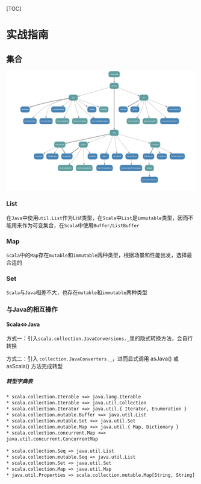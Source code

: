 [TOC]

# 实战指南

## 集合

![collections.mutable](./assets/collections.mutable.png)

### List

在`Java`中使用`util.List`作为List类型，在`Scala`中`List`是`immutable`类型，因而不能用来作为可变集合，在`Scala`中使用`Buffer/ListBuffer`

### Map

`Scala`中的`Map`存在`mutable`和`immutable`两种类型，根据场景和性能出发，选择最合适的

### Set

`Scala`与`Java`相差不大，也存在`mutable`和`immutable`两种类型

### 与Java的相互操作

#### Scala<=>Java

方式一：引入`scala.collection.JavaConversions._`里的隐式转换方法，会自行转换

方式二：引入 `collection.JavaConverters._`，进而显式调用 asJava() 或 asScala() 方法完成转型

##### 转型字典表

```
* scala.collection.Iterable <=> java.lang.Iterable
* scala.collection.Iterable <=> java.util.Collection
* scala.collection.Iterator <=> java.util.{ Iterator, Enumeration }
* scala.collection.mutable.Buffer <=> java.util.List
* scala.collection.mutable.Set <=> java.util.Set
* scala.collection.mutable.Map <=> java.util.{ Map, Dictionary }
* scala.collection.concurrent.Map <=> java.util.concurrent.ConcurrentMap

* scala.collection.Seq => java.util.List
* scala.collection.mutable.Seq => java.util.List
* scala.collection.Set => java.util.Set
* scala.collection.Map => java.util.Map
* java.util.Properties => scala.collection.mutable.Map[String, String]
```

